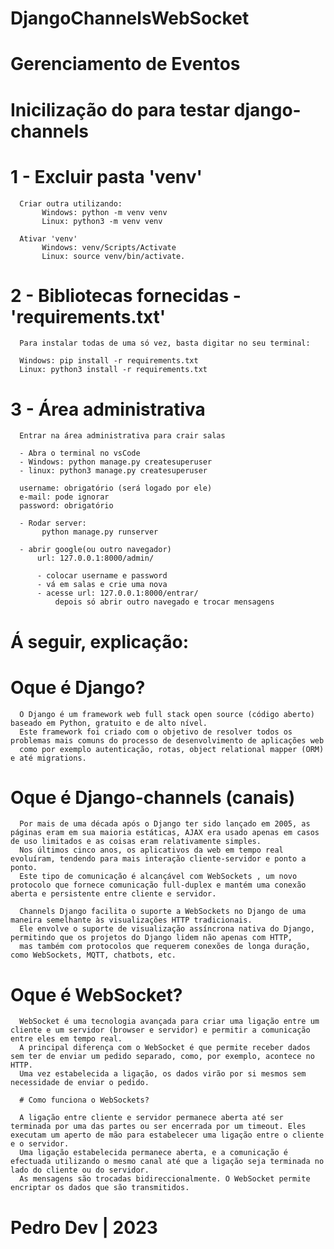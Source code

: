 # DjangoChannelsWebSocket

# Gerenciamento de Eventos

# Inicilização do para testar django-channels

# 1 - Excluir pasta 'venv'

      Criar outra utilizando: 
           Windows: python -m venv venv
           Linux: python3 -m venv venv
           
      Ativar 'venv'
           Windows: venv/Scripts/Activate
           Linux: source venv/bin/activate.

# 2 - Bibliotecas fornecidas - 'requirements.txt'
      Para instalar todas de uma só vez, basta digitar no seu terminal: 
      
      Windows: pip install -r requirements.txt
      Linux: python3 install -r requirements.txt
  
# 3 - Área administrativa
      Entrar na área administrativa para crair salas
      
      - Abra o terminal no vsCode
      - Windows: python manage.py createsuperuser
      - linux: python3 manage.py createsuperuser
      
      username: obrigatório (será logado por ele)
      e-mail: pode ignorar
      password: obrigatório
      
      - Rodar server:
           python manage.py runserver
           
      - abrir google(ou outro navegador)
          url: 127.0.0.1:8000/admin/
          
          - colocar username e password
          - vá em salas e crie uma nova
          - acesse url: 127.0.0.1:8000/entrar/
              depois só abrir outro navegado e trocar mensagens
          
 
 # Á seguir, explicação:

# Oque é Django?

      O Django é um framework web full stack open source (código aberto) baseado em Python, gratuito e de alto nível.
      Este framework foi criado com o objetivo de resolver todos os problemas mais comuns do processo de desenvolvimento de aplicações web
      como por exemplo autenticação, rotas, object relational mapper (ORM) e até migrations.

# Oque é Django-channels (canais)

      Por mais de uma década após o Django ter sido lançado em 2005, as páginas eram em sua maioria estáticas, AJAX era usado apenas em casos de uso limitados e as coisas eram relativamente simples.
      Nos últimos cinco anos, os aplicativos da web em tempo real evoluíram, tendendo para mais interação cliente-servidor e ponto a ponto.
      Este tipo de comunicação é alcançável com WebSockets , um novo protocolo que fornece comunicação full-duplex e mantém uma conexão aberta e persistente entre cliente e servidor.

      Channels Django facilita o suporte a WebSockets no Django de uma maneira semelhante às visualizações HTTP tradicionais.
      Ele envolve o suporte de visualização assíncrona nativa do Django, permitindo que os projetos do Django lidem não apenas com HTTP,
      mas também com protocolos que requerem conexões de longa duração, como WebSockets, MQTT, chatbots, etc.

 # Oque é WebSocket?
 
      WebSocket é uma tecnologia avançada para criar uma ligação entre um cliente e um servidor (browser e servidor) e permitir a comunicação entre eles em tempo real.
      A principal diferença com o WebSocket é que permite receber dados sem ter de enviar um pedido separado, como, por exemplo, acontece no HTTP.
      Uma vez estabelecida a ligação, os dados virão por si mesmos sem necessidade de enviar o pedido.
      
      # Como funciona o WebSockets?
      
      A ligação entre cliente e servidor permanece aberta até ser terminada por uma das partes ou ser encerrada por um timeout. Eles executam um aperto de mão para estabelecer uma ligação entre o cliente e o servidor. 
      Uma ligação estabelecida permanece aberta, e a comunicação é efectuada utilizando o mesmo canal até que a ligação seja terminada no lado do cliente ou do servidor.
      As mensagens são trocadas bidireccionalmente. O WebSocket permite encriptar os dados que são transmitidos.
 
# Pedro Dev | 2023
